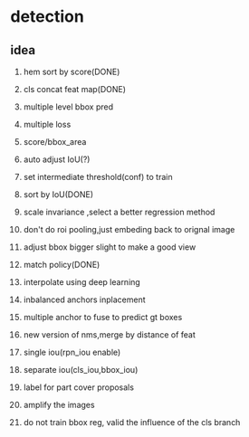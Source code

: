 # detection

## idea
1. hem sort by score(DONE)
2. cls concat feat map(DONE)
3. multiple level bbox pred
4. multiple loss
5. score/bbox_area
6. auto adjust IoU(?)
7. set intermediate threshold(conf) to train
8. sort by IoU(DONE)


9. scale invariance ,select a better regression method


10. don't do roi pooling,just embeding back to orignal image



11. adjust bbox bigger slight to make a good view

12. match policy(DONE)

13. interpolate using deep learning

14. inbalanced anchors inplacement

15. multiple anchor to fuse to predict gt boxes

16. new version of nms,merge by distance of feat

17. single iou(rpn_iou enable)

18. separate iou(cls_iou,bbox_iou)

19. label for part cover proposals

20.  amplify the images

21. do not train bbox reg, valid the influence of the cls branch
